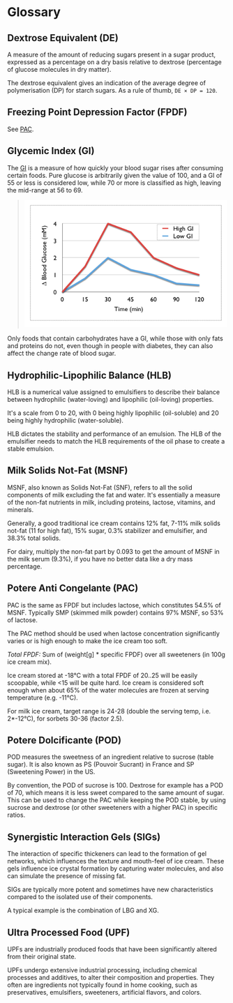 # Glossary

## Dextrose Equivalent (DE)

A measure of the amount of reducing sugars present in a sugar product, expressed as a percentage on a dry basis relative to dextrose (percentage of glucose molecules in dry matter).

The dextrose equivalent gives an indication of the average degree of polymerisation (DP) for starch sugars. As a rule of thumb, `DE × DP = 120`.

## Freezing Point Depression Factor (FPDF)

See [PAC](#potere-anti-congelante-pac).

## Glycemic Index (GI)
The [GI](https://en.wikipedia.org/wiki/Glycemic_index) is a measure of how quickly your blood sugar rises after consuming certain foods. Pure glucose is arbitrarily given the value of 100, and a GI of 55 or less is considered low, while 70 or more is classified as high, leaving the mid-range at 56 to 69.

> <img width=720 alt="Low & high GI" src="https://raw.githubusercontent.com/jhermann/ice-creamery/refs/heads/main/assets/glycemic-index.png" />

Only foods that contain carbohydrates have a GI, while those with only fats and proteins do not, even though in people with diabetes, they can also affect the change rate of blood sugar.

## Hydrophilic-Lipophilic Balance (HLB)

HLB is a numerical value assigned to emulsifiers to describe their balance
between hydrophilic (water-loving) and lipophilic (oil-loving) properties.

It's a scale from 0 to 20, with 0 being highly lipophilic (oil-soluble)
and 20 being highly hydrophilic (water-soluble).

HLB dictates the stability and performance of an emulsion.
The HLB of the emulsifier needs to match the HLB requirements
of the oil phase to create a stable emulsion.

## Milk Solids Not-Fat (MSNF)
MSNF, also known as Solids Not-Fat (SNF), refers to all the solid components of milk excluding the fat and water. It's essentially a measure of the non-fat nutrients in milk, including proteins, lactose, vitamins, and minerals.

Generally, a good traditional ice cream contains 12% fat, 7-11% milk solids not-fat (11 for high fat), 15% sugar, 0.3% stabilizer and emulsifier, and 38.3% total solids.

For dairy, multiply the non-fat part by 0.093 to get the amount of MSNF in the milk serum (9.3%), if you have no better data like a dry mass percentage.

## Potere Anti Congelante (PAC)

PAC is the same as FPDF but includes lactose, which constitutes 54.5% of MSNF. Typically SMP (skimmed milk powder) contains 97% MSNF, so 53% of lactose.

The PAC method should be used when lactose concentration significantly varies or is high enough to make the ice cream too soft.

*Total FPDF:* Sum of (weight[g] * specific FPDF) over all sweeteners (in 100g ice cream mix).

 Ice cream stored at -18°C with a total FPDF of 20..25 will be easily scoopable, while <15 will be quite hard. Ice cream is considered soft enough when about 65% of the water molecules are frozen at serving temperature (e.g. -11°C).

 For milk ice cream, target range is 24-28 (double the serving temp, i.e. 2*-12°C), for sorbets 30-36 (factor 2.5).

## Potere Dolcificante (POD)

POD measures the sweetness of an ingredient relative to sucrose (table sugar). It is also known as PS (Pouvoir Sucrant) in France and SP (Sweetening Power) in the US.

By convention, the POD of sucrose is 100. Dextrose for example has a POD of 70, which means it is less sweet compared to the same amount of sugar. This can be used to change the PAC while keeping the POD stable, by using sucrose and dextrose (or other sweeteners with a higher PAC) in specific ratios.

## Synergistic Interaction Gels (SIGs)

The interaction of specific thickeners can lead to the formation of gel networks,
which influences the texture and mouth-feel of ice cream. 
These gels influence ice crystal formation by capturing water molecules,
and also can simulate the presence of missing fat.

SIGs are typically more potent and sometimes have new characteristics compared
to the isolated use of their components.

A typical example is the combination of LBG and XG.

## Ultra Processed Food (UPF)
UPFs are industrially produced foods that have been significantly altered from their original state.

UPFs undergo extensive industrial processing, including chemical processes and additives, to alter their composition and properties. They often are ingredients not typically found in home cooking, such as preservatives, emulsifiers, sweeteners, artificial flavors, and colors.
